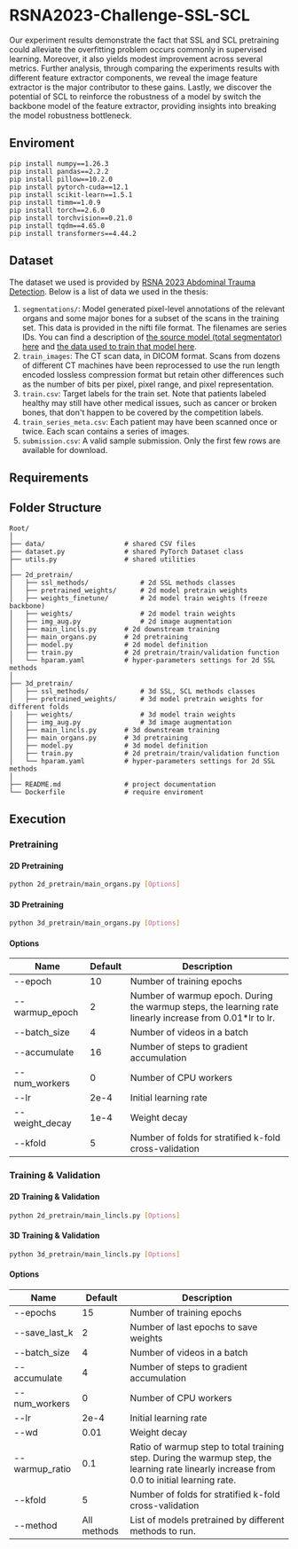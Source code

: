 # RSNA2023-Challenge-SSL-SCL

Our experiment results demonstrate the fact that SSL and SCL pretraining could alleviate the overfitting problem occurs commonly in supervised learning. Moreover, it also yields modest improvement across several metrics. Further analysis, through comparing the experiments results with different feature extractor components, we reveal the image feature extractor is the major contributor to these gains. Lastly, we discover the potential of SCL to reinforce the robustness of a model by switch the backbone model of the feature extractor, providing insights into breaking the model robustness bottleneck.

## Enviroment
```
pip install numpy==1.26.3
pip install pandas==2.2.2
pip install pillow==10.2.0
pip install pytorch-cuda==12.1
pip install scikit-learn==1.5.1
pip install timm==1.0.9
pip install torch==2.6.0
pip install torchvision==0.21.0
pip install tqdm==4.65.0
pip install transformers==4.44.2
```

## Dataset
The dataset we used is provided by [RSNA 2023 Abdominal Trauma Detection](https://www.kaggle.com/competitions/rsna-2023-abdominal-trauma-detection/).
Below is a list of data we used in the thesis:
1. ```segmentations/```: Model generated pixel-level annotations of the relevant organs and some major bones for a subset of the scans in the training set. This data is provided in the nifti file format. The filenames are series IDs. You can find a description of [the source model (total segmentator) here](https://pubs.rsna.org/doi/10.1148/ryai.230024) and [the data used to train that model here](https://zenodo.org/record/6802614).
2. ```train_images```: The CT scan data, in DICOM format. Scans from dozens of different CT machines have been reprocessed to use the run length encoded lossless compression format but retain other differences such as the number of bits per pixel, pixel range, and pixel representation. 
3. ```train.csv```: Target labels for the train set. Note that patients labeled healthy may still have other medical issues, such as cancer or broken bones, that don't happen to be covered by the competition labels.
4. ```train_series_meta.csv```: Each patient may have been scanned once or twice. Each scan contains a series of images. 
5. ```submission.csv```: A valid sample submission. Only the first few rows are available for download.

## Requirements

## Folder Structure
```
Root/
│
├── data/                    # shared CSV files
├── dataset.py               # shared PyTorch Dataset class
├── utils.py                 # shared utilities
│
├── 2d_pretrain/
│   ├── ssl_methods/             # 2d SSL methods classes
│   ├── pretrained_weights/      # 2d model pretrain weights
│   ├── weights_finetune/        # 2d model train weights (freeze backbone)
│   ├── weights/                 # 2d model train weights
│   ├── img_aug.py               # 2d image augmentation
│   ├── main_lincls.py       # 2d downstream training 
│   ├── main_organs.py       # 2d pretraining
│   ├── model.py             # 2d model definition
│   ├── train.py             # 2d pretrain/train/validation function
│   └── hparam.yaml          # hyper-parameters settings for 2d SSL methods
│
├── 3d_pretrain/
│   ├── ssl_methods/             # 3d SSL, SCL methods classes
│   ├── pretrained_weights/      # 3d model pretrain weights for different folds
│   ├── weights/                 # 3d model train weights
│   ├── img_aug.py               # 3d image augmentation
│   ├── main_lincls.py       # 3d downstream training 
│   ├── main_organs.py       # 3d pretraining
│   ├── model.py             # 3d model definition
│   ├── train.py             # 2d pretrain/train/validation function
│   └── hparam.yaml          # hyper-parameters settings for 2d SSL methods
│
├── README.md                # project documentation
└── Dockerfile               # require enviroment
```

## Execution

### Pretraining
#### 2D Pretraining
```bash
python 2d_pretrain/main_organs.py [Options]
```
#### 3D Pretraining
```bash
python 3d_pretrain/main_organs.py [Options]
```
#### Options
| Name           | Default | Description|
|----------------|---------|-------------------------------------------------------------------------------------------------------------------------|
| --epoch        | 10      | Number of training epochs|
| --warmup_epoch | 2       | Number of warmup epoch. During the warmup steps, the learning rate linearly increase from 0.01*lr to lr. |
| --batch_size   | 4       | Number of videos in a batch|
| --accumulate   | 16      | Number of steps to gradient accumulation|
| --num_workers  | 0       | Number of CPU workers|
| --lr           | 2e-4    | Initial learning rate|
| --weight_decay | 1e-4    | Weight decay|
| --kfold        | 5       | Number of folds for stratified k-fold cross-validation|

### Training & Validation
#### 2D Training & Validation
```bash
python 2d_pretrain/main_lincls.py [Options]
```
#### 3D Training & Validation
```bash
python 3d_pretrain/main_lincls.py [Options]
```
#### Options
| Name           | Default | Description                                                                                                                                 |
|----------------|---------|---------------------------------------------------------------------------------------------------------------------------------------------|
| --epochs       | 15      | Number of training epochs|
| --save_last_k  | 2       | Number of last epochs to save weights|
| --batch_size   | 4       | Number of videos in a batch|
| --accumulate   | 4       | Number of steps to gradient accumulation|
| --num_workers  | 0       | Number of CPU workers|
| --lr           | 2e-4    | Initial learning rate|
| --wd           | 0.01    | Weight decay|
| --warmup_ratio | 0.1     | Ratio of warmup step to total training step. During the warmup step, the learning rate linearly increase from 0.0 to initial learning rate. |
| --kfold        | 5       | Number of folds for stratified k-fold cross-validation|
| --method       | All methods      | List of models pretrained by different methods to run.|
